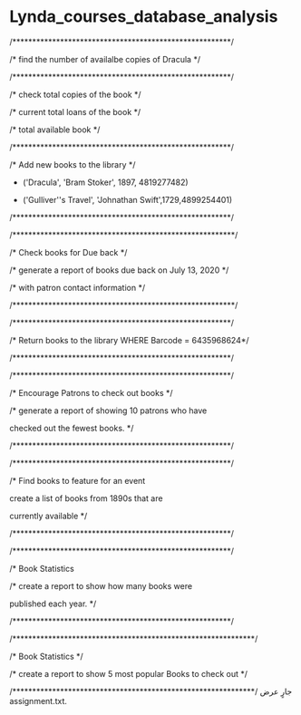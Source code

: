 # Lynda_courses_database_analysis


/*******************************************************/

/* find the number of availalbe copies of Dracula      */

/*******************************************************/



/* check total copies of the book */



/* current total loans of the book */



/* total available book */


/*******************************************************/

/* Add new books to the library                        */

- ('Dracula', 'Bram Stoker', 1897, 4819277482)

- ('Gulliver''s Travel', 'Johnathan Swift',1729,4899254401)

/*******************************************************/



/********************************************************/

/* Check books for Due back                             */

/* generate a report of books due back on July 13, 2020 */

/* with patron contact information                      */

/********************************************************/



/*******************************************************/

/* Return books to the library WHERE Barcode = 6435968624*/

/*******************************************************/



/*******************************************************/

/* Encourage Patrons to check out books                */

/* generate a report of showing 10 patrons who have

checked out the fewest books.                          */

/*******************************************************/



/*******************************************************/

/* Find books to feature for an event                  

 create a list of books from 1890s that are

 currently available                                    */

/*******************************************************/



/*******************************************************/

/* Book Statistics 

/* create a report to show how many books were 

published each year.                                    */

/*******************************************************/



/*************************************************************/

/* Book Statistics                                           */

/* create a report to show 5 most popular Books to check out */

/*************************************************************/
جارٍ عرض assignment.txt.
